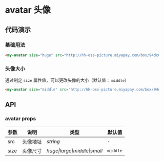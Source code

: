 # avatar 头像

## 代码演示

### 基础用法

```html
<my-avatar size="huge" src="http://hh-oss-picture.miyapay.com/box/94dc6578bb06b89a2ab95910a4966ba6.png"></my-avatar>
```

### 头像大小

通过制定 `size` 属性值，可以更改头像的大小（默认值： `middle`）

```html
<my-avatar size="middle" src="http://hh-oss-picture.miyapay.com/box/94dc6578bb06b89a2ab95910a4966ba6.png"></my-avatar>
```

## API

### avatar props

| 参数 | 说明     | 类型                         | 默认值   |
| ---- | -------- | ---------------------------- | -------- |
| src  | 头像地址 | _string_                     | `-`      |
| size | 头像尺寸 | _huge\|large\|middle\|small_ | `middle` |
